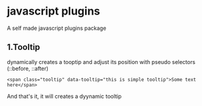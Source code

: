 # javascript plugins
A self made javascript plugins package

## 1.Tooltip
dynamically creates a tooptip and adjust its position with pseudo selectors (::before, ::after)
```
<span class="tooltip" data-tooltip="this is simple tooltip">Some text here</span>
```
And that's it, it will creates a dyynamic tooltip
